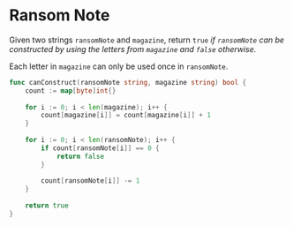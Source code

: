 # Ransom Note

Given two strings `ransomNote` and `magazine`, return `true` *if `ransomNote` can be constructed by using the letters from `magazine` and `false` otherwise.*

Each letter in `magazine` can only be used once in `ransomNote`.

```go
func canConstruct(ransomNote string, magazine string) bool {
    count := map[byte]int{}
    
    for i := 0; i < len(magazine); i++ {
        count[magazine[i]] = count[magazine[i]] + 1
    }
    
    for i := 0; i < len(ransomNote); i++ {
        if count[ransomNote[i]] == 0 {
            return false
        }
        
        count[ransomNote[i]] -= 1
    }
    
    return true
}
```